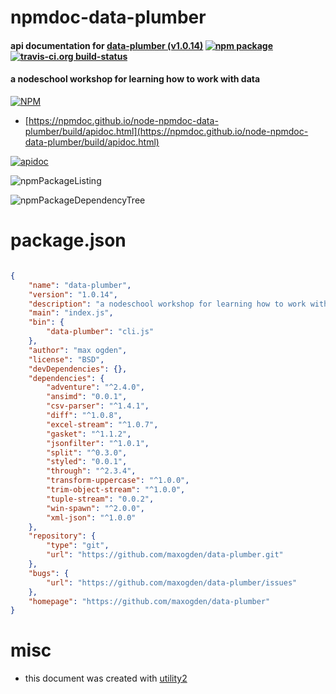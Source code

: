 # npmdoc-data-plumber

#### api documentation for  [data-plumber (v1.0.14)](https://github.com/maxogden/data-plumber)  [![npm package](https://img.shields.io/npm/v/npmdoc-data-plumber.svg?style=flat-square)](https://www.npmjs.org/package/npmdoc-data-plumber) [![travis-ci.org build-status](https://api.travis-ci.org/npmdoc/node-npmdoc-data-plumber.svg)](https://travis-ci.org/npmdoc/node-npmdoc-data-plumber)

#### a nodeschool workshop for learning how to work with data

[![NPM](https://nodei.co/npm/data-plumber.png?downloads=true&downloadRank=true&stars=true)](https://www.npmjs.com/package/data-plumber)

- [https://npmdoc.github.io/node-npmdoc-data-plumber/build/apidoc.html](https://npmdoc.github.io/node-npmdoc-data-plumber/build/apidoc.html)

[![apidoc](https://npmdoc.github.io/node-npmdoc-data-plumber/build/screenCapture.buildCi.browser.%252Ftmp%252Fbuild%252Fapidoc.html.png)](https://npmdoc.github.io/node-npmdoc-data-plumber/build/apidoc.html)

![npmPackageListing](https://npmdoc.github.io/node-npmdoc-data-plumber/build/screenCapture.npmPackageListing.svg)

![npmPackageDependencyTree](https://npmdoc.github.io/node-npmdoc-data-plumber/build/screenCapture.npmPackageDependencyTree.svg)



# package.json

```json

{
    "name": "data-plumber",
    "version": "1.0.14",
    "description": "a nodeschool workshop for learning how to work with data",
    "main": "index.js",
    "bin": {
        "data-plumber": "cli.js"
    },
    "author": "max ogden",
    "license": "BSD",
    "devDependencies": {},
    "dependencies": {
        "adventure": "^2.4.0",
        "ansimd": "0.0.1",
        "csv-parser": "^1.4.1",
        "diff": "^1.0.8",
        "excel-stream": "^1.0.7",
        "gasket": "^1.1.2",
        "jsonfilter": "^1.0.1",
        "split": "^0.3.0",
        "styled": "0.0.1",
        "through": "^2.3.4",
        "transform-uppercase": "^1.0.0",
        "trim-object-stream": "^1.0.0",
        "tuple-stream": "0.0.2",
        "win-spawn": "^2.0.0",
        "xml-json": "^1.0.0"
    },
    "repository": {
        "type": "git",
        "url": "https://github.com/maxogden/data-plumber.git"
    },
    "bugs": {
        "url": "https://github.com/maxogden/data-plumber/issues"
    },
    "homepage": "https://github.com/maxogden/data-plumber"
}
```



# misc
- this document was created with [utility2](https://github.com/kaizhu256/node-utility2)
